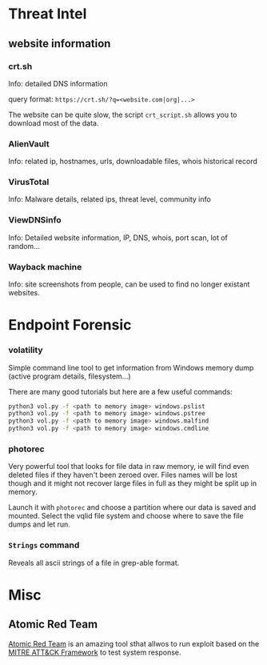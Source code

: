 # Threat Intel

## website information

### crt.sh

Info: detailed DNS information 

query format: `https://crt.sh/?q=<website.com|org|...>`

The website can be quite slow, the script `crt_script.sh` allows you to download most of the data.

### AlienVault

Info: related ip, hostnames, urls, downloadable files, whois historical record

### VirusTotal

Info: Malware details, related ips, threat level, community info

### ViewDNSinfo

Info: Detailed website information, IP, DNS, whois, port scan, lot of random...

### Wayback machine

Info: site screenshots from people, can be used to find no longer existant websites.

# Endpoint Forensic

### volatility

Simple command line tool to get information from Windows memory dump (active program details, filesystem...)

There are many good tutorials but here are a few useful commands:
``` bash
python3 vol.py -f <path to memory image> windows.pslist
python3 vol.py -f <path to memory image> windows.pstree
python3 vol.py -f <path to memory image> windows.malfind
python3 vol.py -f <path to memory image> windows.cmdline
```

### photorec

Very powerful tool that looks for file data in raw memory, ie will find even deleted files if they haven't been zeroed over.
Files names will be lost though and it might not recover large files in full as they might be split up in memory.

Launch it with `photorec` and choose a partition where our data is saved and mounted. Select the vqlid file system and choose where to save the file dumps and let run.

### `Strings` command

Reveals all ascii strings of a file in grep-able format.


# Misc

## Atomic Red Team

[Atomic Red Team](https://github.com/redcanaryco/atomic-red-team/tree/master) is an amazing tool sthat allwos to run exploit based on the [MITRE ATT&CK Framework](https://attack.mitre.org/) to test system response.
